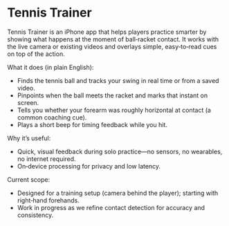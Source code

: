 # Tennis Trainer

Tennis Trainer is an iPhone app that helps players practice smarter by showing what happens at the moment of ball‑racket contact. It works with the live camera or existing videos and overlays simple, easy‑to‑read cues on top of the action.

What it does (in plain English):
- Finds the tennis ball and tracks your swing in real time or from a saved video.
- Pinpoints when the ball meets the racket and marks that instant on screen.
- Tells you whether your forearm was roughly horizontal at contact (a common coaching cue).
- Plays a short beep for timing feedback while you hit.

Why it’s useful:
- Quick, visual feedback during solo practice—no sensors, no wearables, no internet required.
- On‑device processing for privacy and low latency.

Current scope:
- Designed for a training setup (camera behind the player); starting with right‑hand forehands.
- Work in progress as we refine contact detection for accuracy and consistency.
